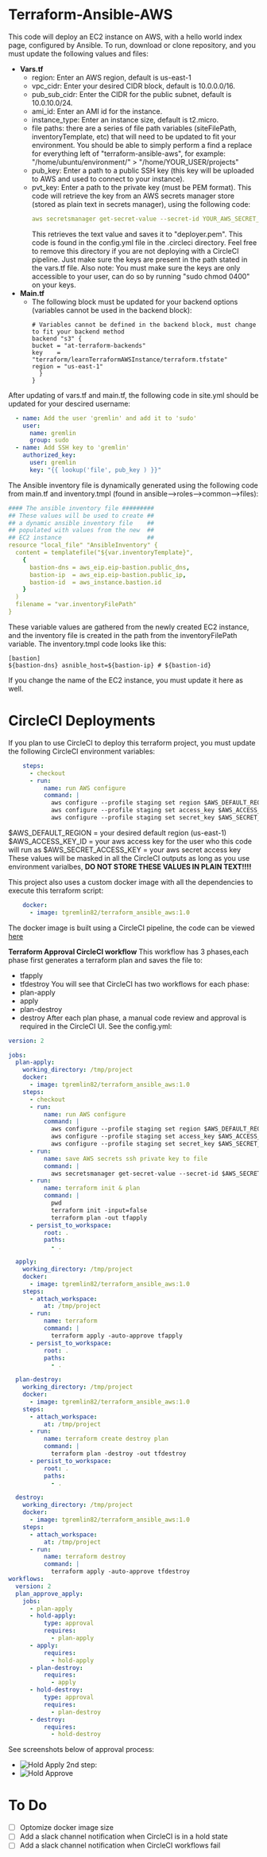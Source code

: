 # Terraform-Ansible-AWS
This code will deploy an EC2 instance on AWS, with a hello world index page, configured by Ansible.
To run, download or clone repository, and you must update the following values and files:
- **Vars.tf**
  - region: Enter an AWS region, default is us-east-1
  - vpc_cidr: Enter your desired CIDR block, default is 10.0.0.0/16.
  - pub_sub_cidr: Enter the CIDR for the public subnet, default is 10.0.10.0/24.
  - ami_id: Enter an AMI id for the instance.
  - instance_type: Enter an instance size, default is t2.micro.
  - file paths: there are a series of file path variables (siteFilePath, inventoryTemplate, etc) that will need to be updated to fit your environment. You should be able to simply     perform a find a replace for everything left of "terraform-ansible-aws", for example:
    "/home/ubuntu/environment/" > "/home/YOUR_USER/projects"
  - pub_key: Enter a path to a public SSH key (this key will be uploaded to AWS and used to connect to your instance).
  - pvt_key: Enter a path to the private key (must be PEM format). This code will retrieve the key from an AWS secrets manager store (stored as plain text in secrets manager),         using the following code: 
    ```yaml
    aws secretsmanager get-secret-value --secret-id YOUR_AWS_SECRET_NAME --query 'SecretString' --output text > /tmp/project/ansible/roles/common/files/deployer.pem
    ```
    This retrieves the text value and saves it to "deployer.pem". This code is found in the config.yml file in the .circleci directory. Feel free to remove this directory if you     are not deploying with a CircleCI pipeline. Just make sure the keys are present in the path stated in the vars.tf file. Also note:
    You must make sure the keys are only accessible to your user, can do so by running "sudo chmod 0400" on your keys.
- **Main.tf**
  - The following block must be updated for your backend options (variables cannot be used in the backend block):
    ```hcl
    # Variables cannot be defined in the backend block, must change to fit your backend method
    backend "s3" {
    bucket = "at-terraform-backends"
    key    = "terraform/learnTerraformAWSInstance/terraform.tfstate"
    region = "us-east-1"
      }
    }
    ```
 
After updating of vars.tf and main.tf, the following code in site.yml should be updated for your descired username:
  ```yaml
    - name: Add the user 'gremlin' and add it to 'sudo'
      user:
        name: gremlin
        group: sudo
    - name: Add SSH key to 'gremlin'
      authorized_key:
        user: gremlin
        key: "{{ lookup('file', pub_key ) }}"
  ```

The Ansible inventory file is dynamically generated using the following code from main.tf and inventory.tmpl (found in ansible-->roles-->common-->files):
```yaml
#### The ansible inventory file #########
## These values will be used to create ##
## a dynamic ansible inventory file    ##
## populated with values from the new  ##
## EC2 instance                        ##
resource "local_file" "AnsibleInventory" {
  content = templatefile("${var.inventoryTemplate}",
    {
      bastion-dns = aws_eip.eip-bastion.public_dns,
      bastion-ip  = aws_eip.eip-bastion.public_ip,
      bastion-id  = aws_instance.bastion.id
    }
  )
  filename = "var.inventoryFilePath"
}
```
These variable values are gathered from the newly created EC2 instance, and the inventory file is created in the path from the inventoryFilePath variable. The inventory.tmpl code looks like this:
```
[bastion]
${bastion-dns} asnible_host=${bastion-ip} # ${bastion-id}
```
If you change the name of the EC2 instance, you must update it here as well. 

# CircleCI Deployments

If you plan to use CircleCI to deploy this terraform project, you must update the following CircleCI environment variables:
```yaml
    steps:
      - checkout
      - run:
          name: run AWS configure
          command: |
            aws configure --profile staging set region $AWS_DEFAULT_REGION
            aws configure --profile staging set access_key $AWS_ACCESS_KEY_ID
            aws configure --profile staging set secret_key $AWS_SECRET_ACCESS_KEY  
```
$AWS_DEFAULT_REGION = your desired default region (us-east-1)
$AWS_ACCESS_KEY_ID = your aws access key for the user who this code will run as
$AWS_SECRET_ACCESS_KEY = your aws secret access key
These values will be masked in all the CircleCI outputs as long as you use environment varialbes, **DO NOT STORE THESE VALUES IN PLAIN TEXT!!!!**

This project also uses a custom docker image with all the dependencies to execute this terraform script:

```yaml
    docker:
      - image: tgremlin82/terraform_ansible_aws:1.0
```
The docker image is built using a CircleCI pipeline, the code can be viewed [here](https://github.com/tgremlin/terraform-ansible-docker)

**Terraform Approval CircleCI workflow**
This workflow has 3 phases,each phase first generates a terraform plan and saves the file to:
- tfapply
- tfdestroy
You will see that CircleCI has two workflows for each phase:
- plan-apply
- apply
- plan-destroy
- destroy
After each plan phase, a manual code review and approval is required in the CircleCI UI. See the config.yml:
```yaml
version: 2

jobs:
  plan-apply:
    working_directory: /tmp/project
    docker:
      - image: tgremlin82/terraform_ansible_aws:1.0
    steps:
      - checkout
      - run:
          name: run AWS configure
          command: |
            aws configure --profile staging set region $AWS_DEFAULT_REGION
            aws configure --profile staging set access_key $AWS_ACCESS_KEY_ID
            aws configure --profile staging set secret_key $AWS_SECRET_ACCESS_KEY  
      - run:
          name: save AWS secrets ssh private key to file
          command: |
            aws secretsmanager get-secret-value --secret-id $AWS_SECRET_SSH --query 'SecretString' --output text > /tmp/project/ansible/roles/common/files/deployer.pem             
      - run:
          name: terraform init & plan
          command: |
            pwd
            terraform init -input=false
            terraform plan -out tfapply
      - persist_to_workspace:
          root: .
          paths:
            - .

  apply:   
    working_directory: /tmp/project  
    docker:
      - image: tgremlin82/terraform_ansible_aws:1.0
    steps:
      - attach_workspace:
          at: /tmp/project
      - run:
          name: terraform
          command: |
            terraform apply -auto-approve tfapply
      - persist_to_workspace:
          root: .
          paths:
            - .

  plan-destroy: 
    working_directory: /tmp/project
    docker:
      - image: tgremlin82/terraform_ansible_aws:1.0
    steps:
      - attach_workspace:
          at: /tmp/project
      - run:
          name: terraform create destroy plan
          command: |
            terraform plan -destroy -out tfdestroy
      - persist_to_workspace:
          root: .
          paths:
            - .

  destroy:
    working_directory: /tmp/project
    docker:
      - image: tgremlin82/terraform_ansible_aws:1.0
    steps:
      - attach_workspace:
          at: /tmp/project
      - run:
          name: terraform destroy
          command: |
            terraform apply -auto-approve tfdestroy
workflows:
  version: 2
  plan_approve_apply:
    jobs:
      - plan-apply
      - hold-apply:
          type: approval
          requires:
            - plan-apply
      - apply:
          requires:
            - hold-apply
      - plan-destroy:
          requires:
            - apply
      - hold-destroy:
          type: approval
          requires:
            - plan-destroy
      - destroy:
          requires:
            - hold-destroy
```
See screenshots below of approval process:
- ![Hold Apply](https://github.com/tgremlin/terraform-ansible-aws/blob/main/hold_apply.PNG)
2nd step:
- ![Hold Approve](https://github.com/tgremlin/terraform-ansible-aws/blob/main/approve_apply.PNG)
# To Do

- [ ] Optomize docker image size
- [ ] Add a slack channel notification when CircleCI is in a hold state
- [ ] Add a slack channel notification when CircleCI workflows fail
